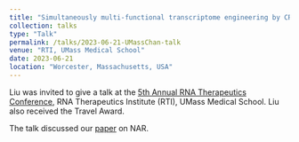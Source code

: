 ```yaml
---
title: "Simultaneously multi-functional transcriptome engineering by CRISPR RNA scaffold"
collection: talks
type: "Talk"
permalink: /talks/2023-06-21-UMassChan-talk
venue: "RTI, UMass Medical School"
date: 2023-06-21
location: "Worcester, Massachusetts, USA"
---
```


Liu was invited to give a talk at the [5th Annual RNA Therapeutics Conference](https://www.umassmed.edu/RNATx/program/), RNA Therapeutics Institute (RTI), UMass Medical School. Liu also received the Travel Award.

The talk discussed our [paper](https://doi.org/10.1093/nar/gkad547) on NAR.


